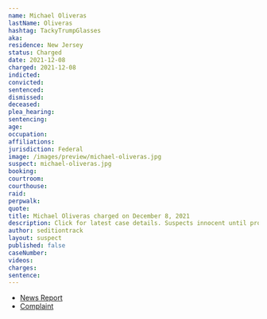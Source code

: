 ```yaml
---
name: Michael Oliveras
lastName: Oliveras
hashtag: TackyTrumpGlasses
aka:
residence: New Jersey
status: Charged
date: 2021-12-08
charged: 2021-12-08
indicted:
convicted:
sentenced:
dismissed:
deceased:
plea_hearing:
sentencing:
age:
occupation:
affiliations:
jurisdiction: Federal
image: /images/preview/michael-oliveras.jpg
suspect: michael-oliveras.jpg
booking:
courtroom:
courthouse:
raid:
perpwalk:
quote:
title: Michael Oliveras charged on December 8, 2021
description: Click for latest case details. Suspects innocent until proven guilty.
author: seditiontrack
layout: suspect
published: false
caseNumber:
videos:
charges:
sentence:
---
```


- [News Report]()
- [Complaint](https://extremism.gwu.edu/sites/g/files/zaxdzs2191/f/Michael%20Oliveras%20Criminal%20Complaint.pdf)
